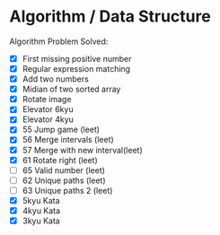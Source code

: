 # Algorithm / Data Structure

Algorithm Problem Solved:

- [X] First missing positive number
- [X] Regular expression matching
- [X] Add two numbers
- [X] Midian of two sorted array
- [X] Rotate image
- [X] Elevator 6kyu
- [X] Elevator 4kyu
- [X] 55 Jump game (leet)
- [X] 56 Merge intervals (leet)
- [X] 57 Merge with new interval(leet)
- [X] 61 Rotate right (leet)
- [ ] 65 Valid number (leet)
- [ ] 62 Unique paths (leet)
- [ ] 63 Unique paths 2 (leet)
- [X] 5kyu Kata
- [X] 4kyu Kata
- [X] 3kyu Kata

